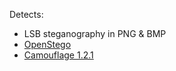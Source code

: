 Detects:

 * LSB steganography in PNG & BMP
 * [OpenStego](http://openstego.sourceforge.net/)
 * [Camouflage 1.2.1](http://camouflage.unfiction.com/)
